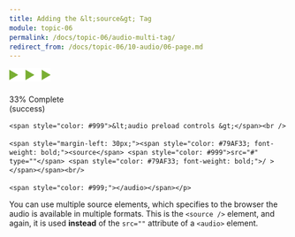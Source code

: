 ```yaml
---
title: Adding the &lt;source&gt; Tag
module: topic-06
permalink: /docs/topic-06/audio-multi-tag/
redirect_from: /docs/topic-06/10-audio/06-page.md
---
```


<img src="./../../../img/arrow-divider.svg" style="width: 75px; border: none; margin: 0px 0 20px 0" />

<div class="panel panel-success">
  <div class="progress" style="margin-bottom: 0; border-bottom-left-radius: 0; border-bottom-right-radius: 0;">
    <div class="progress-bar progress-bar-success progress-bar-striped" role="progressbar" aria-valuenow="33" aria-valuemin="0" aria-valuemax="100" style="width: 33%">
      <span class="sr-only">33% Complete (success)</span>
    </div>
  </div>
  <div class="panel-body">
    <p style="font-size: large; margin: 0;">

    <span style="color: #999">&lt;audio preload controls &gt;</span><br />

    <span style="margin-left: 30px;"><span style="color: #79AF33; font-weight: bold;"><source</span> <span style="color: #999">src="#" type=""</span> <span style="color: #79AF33; font-weight: bold;">/ ></span></span><br/>

    <span style="color: #999;"></audio></span></p>
  </div>
</div>


You can use multiple source elements, which specifies to the browser the audio is available in multiple formats. This is the `<source />` element, and again, it is used **instead** of the `src=""` attribute of a `<audio>` element.
